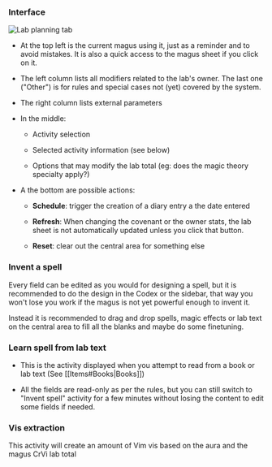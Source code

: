 ### Interface

![Lab planning tab](systems/arm5e/assets/userguide/Lab-planning-spell.webp)

-   At the top left is the current magus using it, just as a reminder and to avoid mistakes. It is also a quick access to the magus sheet if you click on it.
    
-   The left column lists all modifiers related to the lab's owner. The last one ("Other") is for rules and special cases not (yet) covered by the system.
    
-   The right column lists external parameters
    
-   In the middle:
    
    -   Activity selection
        
    -   Selected activity information (see below)
        
    -   Options that may modify the lab total (eg: does the magic theory specialty apply?)
        
-   A the bottom are possible actions:
    
    -   **Schedule**: trigger the creation of a diary entry a the date entered
        
    -   **Refresh**: When changing the covenant or the owner stats, the lab sheet is not automatically updated unless you click that button.
        
    -   **Reset**: clear out the central area for something else
        

### Invent a spell

Every field can be edited as you would for designing a spell, but it is recommended to do the design in the Codex or the sidebar, that way you won't lose you work if the magus is not yet powerful enough to invent it.

Instead it is recommended to drag and drop spells, magic effects or lab text on the central area to fill all the blanks and maybe do some finetuning.

### Learn spell from lab text

-   This is the activity displayed when you attempt to read from a book or lab text (See [[Items#Books|Books]])
    
-   All the fields are read-only as per the rules, but you can still switch to "Invent spell" activity for a few minutes without losing the content to edit some fields if needed.


### Vis extraction

This activity will create an amount of Vim vis based on the aura and the magus CrVi lab total